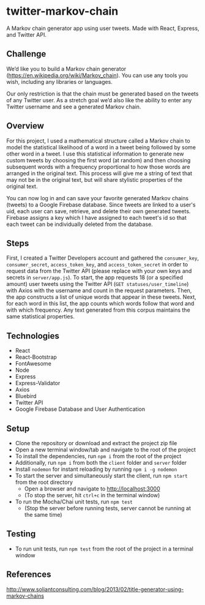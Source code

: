 # twitter-markov-chain
A Markov chain generator app using user tweets. Made with React, Express, and Twitter API.

## Challenge  

We’d like you to build a Markov chain generator (https://en.wikipedia.org/wiki/Markov_chain). You can use any tools you wish, including any libraries or languages.  

Our only restriction is that the chain must be generated based on the tweets of any Twitter user. As a stretch goal we’d also like the ability to enter any Twitter username and see a generated Markov chain.

## Overview  

For this project, I used a mathematical structure called a Markov chain to model the statistical likelihood of a word in a tweet being followed by some other word in a tweet. I use this statistical information to generate new custom tweets by choosing the first word (at random) and then choosing subsequent words with a frequency proportional to how those words are arranged in the original text. This process will give me a string of text that may not be in the original text, but will share stylistic properties of the original text.

You can now log in and can save your favorite generated Markov chains (tweets) to a Google Firebase database. Since tweets are linked to a user's uid, each user can save, retrieve, and delete their own generated tweets. Firebase assigns a key which I have assigned to each tweet's id so that each tweet can be individually deleted from the database.

## Steps

First, I created a Twitter Developers account and gathered the `consumer_key`, `consumer_secret`, `access_token_key`, and `access_token_secret` in order to request data from the Twitter API (please replace with your own keys and secrets in `server/app.js`). To start, the app requests 18 (or a specified amount) user tweets using the Twitter API (`GET statuses/user_timeline`) with Axios with the username and count in the request parameters. Then, the app constructs a list of unique words that appear in these tweets. Next, for each word in this list, the app counts which words follow that word and with which frequency. Any text generated from this corpus maintains the same statistical properties.

## Technologies  

- React
- React-Bootstrap
- FontAwesome
- Node
- Express
- Express-Validator
- Axios
- Bluebird
- Twitter API
- Google Firebase Database and User Authentication

## Setup  

- Clone the repository or download and extract the project zip file
- Open a new terminal window/tab and navigate to the root of the project
- To install the dependencies, run `npm i` from the root of the project
- Additionally, run `npm i` from both the `client` folder and `server` folder
- Install `nodemon` for instant reloading by running `npm i -g nodemon`
- To start the server and simultaneously start the client, run `npm start` from the root directory
    - Open a browser and navigate to [http://localhost:3000](http://localhost:3000)
    - (To stop the server, hit `ctrl+c` in the terminal window)
- To run the Mocha/Chai unit tests, run `npm test`
    - (Stop the server before running tests, server cannot be running at the same time)

## Testing
- To run unit tests, run `npm test` from the root of the project in a terminal window

## References  
http://www.soliantconsulting.com/blog/2013/02/title-generator-using-markov-chains
